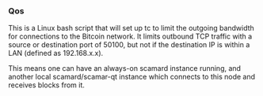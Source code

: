 ### Qos ###

This is a Linux bash script that will set up tc to limit the outgoing bandwidth for connections to the Bitcoin network. It limits outbound TCP traffic with a source or destination port of 50100, but not if the destination IP is within a LAN (defined as 192.168.x.x).

This means one can have an always-on scamard instance running, and another local scamard/scamar-qt instance which connects to this node and receives blocks from it.
